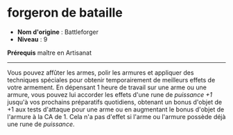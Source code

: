 # forgeron de bataille

 * **Nom d'origine** : Battleforger
 * **Niveau** : 9


<p><span id="ctl00_MainContent_DetailedOutput"><strong>Prérequis</strong> maître en Artisanat<br></span></p>
<hr>
<p>Vous pouvez affûter les armes, polir les armures et appliquer des techniques spéciales pour obtenir temporairement de meilleurs effets de votre armement. En dépensant 1 heure de travail sur une arme ou une armure, vous pouvez lui accorder les effets d'une rune de  <em>puissance +1</em> jusqu'à vos prochains préparatifs quotidiens, obtenant un bonus d'objet de +1 aux tests d'attaque pour une arme ou en augmentant le bonus d'objet de l'armure à la CA de 1. Cela n'a pas d'effet si l'arme ou l'armure possède déjà une rune de <em>puissance</em>.&nbsp;</p>